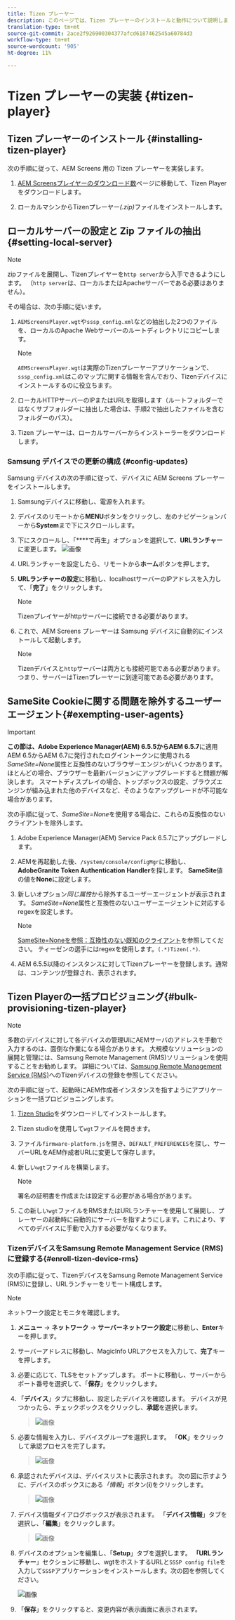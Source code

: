 ```yaml
---
title: Tizen プレーヤー
description: このページでは、Tizen プレーヤーのインストールと動作について説明します。
translation-type: tm+mt
source-git-commit: 2ace2f926900304377afcd6187462545a60784d3
workflow-type: tm+mt
source-wordcount: '905'
ht-degree: 11%

---
```



# Tizen プレーヤーの実装 {#tizen-player}

## Tizen プレーヤーのインストール {#installing-tizen-player}

次の手順に従って、AEM Screens 用の Tizen プレーヤーを実装します。

1. [AEM Screensプレイヤーのダウンロード数](https://download.macromedia.com/screens/)ページに移動して、Tizen Playerをダウンロードします。

1. ローカルマシンからTizenプレーヤー&#x200B;*(.zip)*&#x200B;ファイルをインストールします。

## ローカルサーバーの設定と Zip ファイルの抽出 {#setting-local-server}

>[!NOTE]
> zipファイルを展開し、Tizenプレイヤーを`http server`から入手できるようにします。 （`http server`は、ローカルまたはApacheサーバーである必要はありません）。

その場合は、次の手順に従います。

1. `AEMScreensPlayer.wgt`や`sssp_config.xml`などの抽出した2つのファイルを、ローカルのApache Webサーバーのルートディレクトリにコピーします。

   >[!NOTE]
   >`AEMScreensPlayer.wgt`は実際のTizenプレーヤーアプリケーションで、`sssp_config.xml`はこのマップに関する情報を含んでおり、Tizenデバイスにインストールするのに役立ちます。

1. ローカルHTTPサーバーのIPまたはURLを取得します（ルートフォルダーではなくサブフォルダーに抽出した場合は、手順2で抽出したファイルを含むフォルダーのパス）。

1. Tizen プレーヤーは、ローカルサーバーからインストーラーをダウンロードします。

### Samsung デバイスでの更新の構成 {#config-updates}

Samsung デバイスの次の手順に従って、デバイスに AEM Screens プレーヤーをインストールします。

1. Samsungデバイスに移動し、電源を入れます。

1. デバイスのリモートから&#x200B;**MENU**&#x200B;ボタンをクリックし、左のナビゲーションバーから&#x200B;**System**&#x200B;まで下にスクロールします。

1. 下にスクロールし、「****&#x200B;で再生」オプションを選択して、**URLランチャー**に変更します。
   ![画像](/help/user-guide/assets/tizen/rms-2.png)

1. URLランチャーを設定したら、リモートから&#x200B;**ホーム**&#x200B;ボタンを押します。

1. **URLランチャーの設定**&#x200B;に移動し、localhostサーバーのIPアドレスを入力して、「**完了**」をクリックします。
   >[!NOTE]
   >Tizenプレイヤーがhttpサーバーに接続できる必要があります。

1. これで、AEM Screens プレーヤーは Samsung デバイスに自動的にインストールして起動します。

   >[!NOTE]
   >Tizenデバイスと`http`サーバーは両方とも接続可能である必要があります。つまり、サーバーはTizenプレーヤーに到達可能である必要があります。


## SameSite Cookieに関する問題を除外するユーザーエージェント{#exempting-user-agents}

>[!IMPORTANT]
>**この節は、Adobe Experience Manager(AEM) 6.5.5からAEM 6.5.7**に適用
>AEM 6.5からAEM 6.7に発行されたログイントークンに使用される&#x200B;*SameSite=None*&#x200B;属性と互換性のないブラウザーエンジンがいくつかあります。ほとんどの場合、ブラウザーを最新バージョンにアップグレードすると問題が解決します。 スマートディスプレイの場合、トップボックスの設定、ブラウズエンジンが組み込まれた他のデバイスなど、そのようなアップグレードが不可能な場合があります。

次の手順に従って、*SameSite=None*&#x200B;を使用する場合に、これらの互換性のないクライアントを除外します。

1. Adobe Experience Manager(AEM) Service Pack 6.5.7にアップグレードします。

1. AEMを再起動した後、`/system/console/configMgr`に移動し、**AdobeGranite Token Authentication Handler**&#x200B;を探します。 **SameSite**&#x200B;値の値を&#x200B;**None**&#x200B;に設定します。

1. 新しいオプション&#x200B;*同じ属性*&#x200B;から除外するユーザーエージェントが表示されます。 *SameSite=None*&#x200B;属性と互換性のないユーザーエージェントに対応するregexを設定します。
   >[!NOTE]
   >[SameSite=Noneを参照：互換性のない既知のクライアント](https://www.chromium.org/updates/same-site/incompatible-clients)を参照してください。 ティーゼンの選手にはregexを使用します。`(.*)Tizen(.*)`.

1. AEM 6.5.5以降のインスタンスに対してTizenプレーヤーを登録します。通常は、コンテンツが登録され、表示されます。

## Tizen Playerの一括プロビジョニング{#bulk-provisioning-tizen-player}

>[!NOTE]
>多数のデバイスに対して各デバイスの管理UIにAEMサーバのアドレスを手動で入力するのは、面倒な作業になる場合があります。 大規模なソリューションの展開と管理には、Samsung Remote Management (RMS)ソリューションを使用することをお勧めします。 詳細については、[Samsung Remote Management Service (RMS)](#enroll-tizen-device-rm)へのTizenデバイスの登録を参照してください。

次の手順に従って、起動時にAEM作成者インスタンスを指すようにアプリケーションを一括プロビジョニングします。

1. [Tizen Studio](https://developer.tizen.org/development/tizen-studio/download)をダウンロードしてインストールします。
1. Tizen studioを使用して`wgt`ファイルを開きます。
1. ファイル`firmware-platform.js`を開き、`DEFAULT_PREFERENCES`を探し、サーバーURLをAEM作成者URLに変更して保存します。
1. 新しい`wgt`ファイルを構築します。

   >[!NOTE]
   >署名の証明書を作成または設定する必要がある場合があります。

1. この新しい`wgt`ファイルをRMSまたはURLランチャーを使用して展開し、プレーヤーの起動時に自動的にサーバーを指すようにします。これにより、すべてのデバイスに手動で入力する必要がなくなります。

### TizenデバイスをSamsung Remote Management Service (RMS)に登録する{#enroll-tizen-device-rms}

次の手順に従って、TizenデバイスをSamsung Remote Management Service (RMS)に登録し、URLランチャーをリモート構成します。

>[!NOTE]
>ネットワーク設定とモニタを確認します。

1. **メニュー** -> **ネットワーク** -> **サーバーネットワーク設定**&#x200B;に移動し、**Enter**&#x200B;キーを押します。

1. サーバーアドレスに移動し、MagicInfo URLアクセスを入力して、**完了**&#x200B;キーを押します。

1. 必要に応じて、TLSをセットアップします。 ポートに移動し、サーバーからポート番号を選択して、「**保存**」をクリックします。

1. 「**デバイス**」タブに移動し、設定したデバイスを確認します。 デバイスが見つかったら、チェックボックスをクリックし、**承認**&#x200B;を選択します。

   >![画像](/help/user-guide/assets/tizen/rms-3.png)

1. 必要な情報を入力し、デバイスグループを選択します。 「**OK**」をクリックして承認プロセスを完了します。

   >![画像](/help/user-guide/assets/tizen/rms-7.png)

1. 承認されたデバイスは、デバイスリストに表示されます。 次の図に示すように、デバイスのボックスにある&#x200B;*「情報*」ボタン(**i**)をクリックします。

   >![画像](/help/user-guide/assets/tizen/rms-6.png)

1. デバイス情報ダイアログボックスが表示されます。 「**デバイス情報**」タブを選択し、「**編集**」をクリックします。

   >![画像](/help/user-guide/assets/tizen/rms-5.png)

1. デバイスのオプションを編集し、「**Setup**」タブを選択します。 **「URLランチャー**」セクションに移動し、wgtをホストするURLと`SSSP config file`を入力して`SSSP`アプリケーションをインストールします。次の図を参照してください。

   ![画像](/help/user-guide/assets/tizen/rms-9.png)

1. 「**保存**」をクリックすると、変更内容が表示画面に表示されます。

